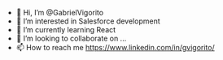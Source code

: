 - 👋 Hi, I’m @GabrielVigorito
- 👀 I’m interested in Salesforce development
- 🌱 I’m currently learning React
- 💞️ I’m looking to collaborate on ...
- 📫 How to reach me https://www.linkedin.com/in/gvigorito/

<!---
GabrielVigorito/GabrielVigorito is a ✨ special ✨ repository because its `README.md` (this file) appears on your GitHub profile.
You can click the Preview link to take a look at your changes.
--->
